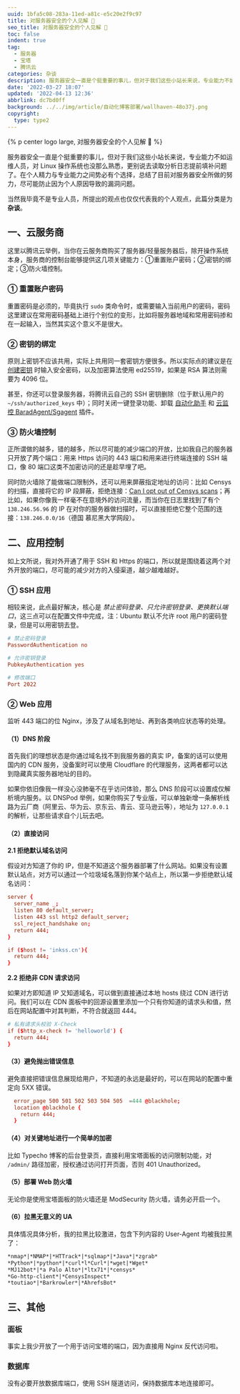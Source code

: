 ```yaml
---
uuid: 1bfa5c08-283a-11ed-a81c-e5c20e2f9c97
title: 对服务器安全的个人见解 👻
seo_title: 对服务器安全的个人见解 👻
toc: false
indent: true
tag:
  - 服务器
  - 宝塔
  - 腾讯云
categories: 杂谈
description: 服务器安全一直是个挺重要的事儿，但对于我们这些小站长来说，专业能力不如运维人员，对 Linux 操作系统也没那么熟悉，更别说去读取分析日志提前填补问题了。在个人精力与专业能力之间势必有个选择，总结了目前对服务器安全所做的努力，尽可能防止因为个人原因导致的漏洞问题。
date: '2022-03-27 18:07'
updated: '2022-04-13 12:36'
abbrlink: dc7bd0ff
background: ../../img/article/自动化博客部署/wallhaven-48o37j.png
copyright:
  type: type2
---
```


{% p center logo large, 对服务器安全的个人见解 👻 %}

服务器安全一直是个挺重要的事儿，但对于我们这些小站长来说，专业能力不如运维人员，对 Linux 操作系统也没那么熟悉，更别说去读取分析日志提前填补问题了。在个人精力与专业能力之间势必有个选择，总结了目前对服务器安全所做的努力，尽可能防止因为个人原因导致的漏洞问题。

当然我毕竟不是专业人员，所提出的观点也仅仅代表我的个人观点，此篇分类是为 **杂谈**。

## 一、云服务商

这里以腾讯云举例，当你在云服务商购买了服务器/轻量服务器后，除开操作系统本身，服务商的控制台能够提供这几项关键能力：①重置账户密码；②密钥的绑定；③防火墙控制。

### ① 重置账户密码

重置密码是必须的，毕竟执行 `sudo` 类命令时，或需要输入当前用户的密码，密码这里建议在常用密码基础上进行个别位的变形，比如将服务器地域和常用密码掺和在一起输入，当然其实这个意义不是很大。

### ② 密钥的绑定

原则上密钥不应该共用，实际上共用同一套密钥方便很多。所以实际点的建议是在 [创建密钥](https://docs.github.com/en/authentication/connecting-to-github-with-ssh/generating-a-new-ssh-key-and-adding-it-to-the-ssh-agent) 时输入安全密码，以及加密算法使用 ed25519，如果是 RSA 算法则需要为 4096 位。

甚至，你还可以登录服务器，将腾讯云自己的 SSH 密钥删除（位于默认用户的 `~/ssh/authorized_keys` 中）；同时关闭一键登录功能、卸载 [自动化助手](https://cloud.tencent.com/document/product/1340/50822) 和 [云监控 BaradAgent/Sgagent](https://cloud.tencent.com/document/product/248/53584) 插件。

### ③ 防火墙控制

正所谓做的越多，错的越多，所以尽可能的减少端口的开放，比如我自己的服务器只开放了两个端口：用来 Https 访问的 443 端口和用来进行终端连接的 SSH 端口，像 80 端口这类不加密访问的还是趁早埋了吧。

同时防火墙除了能做端口限制外，还可以用来屏蔽指定地址的访问：比如 Censys 的扫描，直接将它的 IP 段屏蔽，拒绝连接：[Can I opt out of Censys scans](https://support.censys.io/hc/en-us/articles/360043177092-Opt-Out-of-Scanning)；再比如，如果你像我一样毫不在意境外的访问流量，而当你在日志里找到了有个 `138.246.56.96` 的 IP 在对你的服务器做扫描时，可以直接拒绝它整个范围的连接：`138.246.0.0/16`（德国 慕尼黑大学网段）。

## 二、应用控制

如上文所说，我对外开通了用于 SSH 和 Https 的端口，所以就是围绕着这两个对外开放的端口，尽可能的减少对方的入侵渠道，越少越难越好。

### ① SSH 应用

相较来说，此点最好解决，核心是 *禁止密码登录、只允许密钥登录、更换默认端口*，这三点可以在配置文件中完成，注：Ubuntu 默认不允许 root 用户的密码登录，但是可以用密钥去登。

```conf /etc/ssh/sshd_config
# 禁止密码登录
PasswordAuthentication no

# 允许密钥登录
PubkeyAuthentication yes

# 修改端口
Port 2022
```

### ② Web 应用

监听 443 端口的位 Nginx，涉及了从域名到地址、再到各类响应状态等的处理。

#### （1）DNS 阶段

首先我们的理想状态是你通过域名找不到我服务器的真实 IP，备案的话可以使用国内的 CDN 服务，没备案时可以使用 Cloudflare 的代理服务，这两者都可以达到隐藏真实服务器地址的目的。

如果你依旧像我一样没心没肺毫不在乎访问体验，那么 DNS 阶段可以设置成仅解析境内服务。以 DNSPod 举例，如果你购买了专业版，可以单独新增一条解析线路为云厂商（阿里云、华为云、京东云、青云、亚马逊云等），地址为 `127.0.0.1` 的解析，让那些请求自个儿玩去吧。

#### （2）直接访问

**2.1 拒绝默认域名访问**

假设对方知道了你的 IP，但是不知道这个服务器部署了什么网站。如果没有设置默认站点，对方可以通过一个垃圾域名落到你某个站点上，所以第一步拒绝默认域名访问：

```conf 拒绝 SSL 请求，返回状态码 444
server {
  server_name _;
  listen 80 default_server;
  listen 443 ssl http2 default_server;
  ssl_reject_handshake on;
  return 444;
}
```

```conf 额外你还可以对具体的网站校验 host
if ($host != 'inkss.cn'){
  return 444;
}
```

**2.2 拒绝非 CDN 请求访问**

如果对方即知道 IP 又知道域名，可以做到直接通过本地 hosts 绕过 CDN 进行访问。我们可以在 CDN 面板中的回源设置里添加一个只有你知道的请求头和值，然后在网站配置中对其判断，不符合就返回 444。

```conf 只有携带这个请求头才放行
# 私有请求头校验 X-Check
if ($http_x-check != 'helloworld') {
  return 444;
}
```

#### （3）避免抛出错误信息

避免直接把错误信息展现给用户，不知道的永远是最好的，可以在网站的配置中重定向 5XX 错误。

```conf 5XX，444 有请
  error_page 500 501 502 503 504 505  =444 @blackhole;
  location @blackhole {
    return 444;
  }
```

#### （4）对关键地址进行一个简单的加密

比如 Typecho 博客的后台登录页，直接利用宝塔面板的访问限制功能，对 `/admin/` 路径加密，授权通过访问打开页面，否则 401 Unauthorized。

#### （5）部署 Web 防火墙

无论你是使用宝塔面板的防火墙还是 ModSecurity 防火墙，请务必开启一个。

#### （6）拉黑无意义的 UA

具体情况具体分析，我的拉黑比较激进，包含下列内容的 User-Agent 均被我拉黑了：

```txt 一概拉黑
*nmap*|*NMAP*|*HTTrack*|*sqlmap*|*Java*|*zgrab*
*Python*|*python*|*curl*l*Curl*|*wget|*Wget*
*MJ12bot*|*a Palo Alto*|*ltx71*|*censys*
*Go-http-client*|*CensysInspect*
*toutiao*|*Barkrowler*|*AhrefsBot*
```

## 三、其他

### 面板

事实上我少开放了一个用于访问宝塔的端口，因为直接用 Nginx 反代访问啦。

### 数据库

没有必要开放数据库端口，使用 SSH 隧道访问，保持数据库本地连接即可。